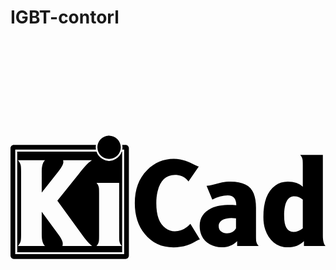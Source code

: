 # IGBT-contorl  
<svg role="img" viewBox="0 0 24 24" xmlns="http://www.w3.org/2000/svg"><title>KiCad</title><path d="M7.4668 7.3039c-.472.0238-.8477.4142-.8477.8906 0 .4918.3994.8906.8926.8906.4933 0 .8926-.3988.8926-.8906 0-.4918-.3993-.8906-.8926-.8906-.0154 0-.0297-.0008-.0449 0zM.25 8.0109c-.1394 0-.25.1214-.25.254v8.1777c0 .1325.1106.2539.25.2539h8.5215c.1394 0 .248-.1214.248-.254V8.2649c0-.1327-.1083-.2539-.248-.2539h-.2598c.011.0595.0176.121.0176.1836 0 .0605-.0054.1201-.0156.1777h.1445v7.963H.3613v-7.963h6.1485a1.0179 1.0179 0 0 1-.0157-.1777c0-.0628.0066-.1238.0176-.1836zm.2617.5117v7.664h7.9961v-7.664h-.0332a1.025 1.025 0 0 1-.4883.5703.8482.8482 0 0 1-.4746.1426.8483.8483 0 0 1-.4746-.1426 1.025 1.025 0 0 1-.4883-.5703zm21.5606.252c.0966.1084.1562.2266.1797.3555.0116.0615.0175.1992.0175.4101v1.664c-.2753-.2606-.6554-.3906-1.1386-.3906-.3662 0-.6896.1007-.9707.3028-.5946.4276-.8926 1.2249-.8926 2.3906 0 .3515.0469.67.1406.957.1347.41.3487.7335.6387.9707.3075.252.669.379 1.0879.379.495 0 .9034-.1574 1.2226-.4708v.373H24c-.1347-.1492-.2012-.4072-.2012-.7733v-6.168Zm-9.6328.2988c-.785 0-1.463.2873-2.0372.8613-.6209.621-.9316 1.4593-.9316 2.5137 0 .9402.253 1.7238.7598 2.3535.5447.6795 1.2746 1.0196 2.1914 1.0196.577 0 1.0987-.131 1.5644-.3946.2636-.1494.414-.22.4492-.211l-.7304-1.1952c-.3456.3807-.7404.5703-1.1856.5703-.249 0-.4834-.0782-.703-.2363-.4717-.3398-.7071-.9749-.7071-1.9063 0-.328.0322-.628.0996-.9004.205-.8318.6447-1.248 1.3183-1.248.4306 0 .7755.1641 1.0332.4922l.7872-1.1426c-.085-.009-.1964-.0508-.334-.127-.536-.2987-1.0617-.4492-1.5742-.4492zM.5605 9.175H2.625c-.164.164-.2461.4474-.246.8515v1.6133l1.2616-1.5957c.2578-.325.3867-.5674.3867-.7285 0-.0585-.0088-.1054-.0234-.1406h2.2012c-.167.0937-.375.2901-.627.5918-.0673.079-.1856.2247-.3554.4355L3.5703 12.259l1.9727 2.7148c.12.164.2725.3497.457.5547.0498.0527.1211.1144.2148.1875H3.957a.7156.7156 0 0 0 .0254-.1797c0-.1611-.1114-.3946-.334-.6992L2.379 13.1066v1.754c0 .407.082.6914.2461.8554H.5605c.1143-.1142.1866-.2442.2188-.3906.0175-.082.0273-.2355.0273-.461v-4.8379c0-.2255-.0098-.3789-.0273-.4609-.0322-.1464-.1045-.2764-.2188-.3906zm16.2032 1.6386c-.2373 0-.4561.0195-.6582.0605l-.5977.1504c-.2812.0703-.4717.1055-.5683.1055l.4355 1.0488c.41-.2167.8019-.3242 1.1738-.3242.4364 0 .6543.2511.6543.752-.2167-.0116-.3691-.0176-.457-.0176-.618 0-1.0987.083-1.4414.25-.5946.29-.8906.7384-.8906 1.3476 0 .2666.0469.506.1406.7168.1318.2959.3409.5244.6308.6856.2754.1522.5831.2276.92.2246.4745-.006.8623-.1632 1.164-.4707v.373h1.6387c-.0996-.1083-.1621-.2276-.1855-.3594-.0117-.0644-.0176-.2031-.0176-.414V12.794c0-.4305-.0587-.791-.1758-1.084-.2402-.5974-.8284-.8964-1.7656-.8964zm-10.211.0957h1.7266v4.0332c0 .211.0059.3497.0176.4141.0234.1318.086.251.1855.3594H6.5488c.0996-.1083.1602-.2276.1836-.3594.0117-.0644.0176-.2032.0176-.414V11.675c0-.2109-.0059-.3467-.0176-.4082-.0234-.1289-.083-.249-.1797-.3574zM21.623 11.929c.2373 0 .4532.082.6465.246v2.1934c-.2284.1845-.4668.2754-.7129.2754-.4715 0-.707-.4025-.707-1.211 0-1.0016.258-1.5038.7734-1.5038zm-4.793 1.6484c.123 0 .2403.009.3516.0293v.7617c-.1464.252-.38.377-.6992.377-.1728 0-.3154-.046-.4297-.1367-.126-.0996-.1894-.2315-.1894-.3985 0-.2226.1114-.3906.334-.502.1757-.0878.3867-.1308.6328-.1308z"/></svg>
